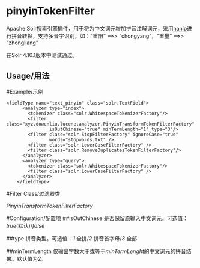 pinyinTokenFilter
=================

Apache Solr搜索引擎插件，用于将为中文词元增加拼音注解词元，采用[hanlp](https://github.com/hankcs/HanLP)进行拼音转换，支持多音字识别，如：“重阳” ==>> “chongyang”，“重量” ==>> “zhongliang”

在Solr 4.10.1版本中测试通过。

Usage/用法
-----------------

#Example/示例  

    <fieldType name="text_pinyin" class="solr.TextField">
          <analyzer type="index">
            <tokenizer class="solr.WhitespaceTokenizerFactory"/>
            <filter class="xyz.dowenliu.lucene.analyzer.PinyinTransformTokenFilterFactory"
                    isOutChinese="true" minTermLength="1" type="3"/>
            <filter class="solr.StopFilterFactory" ignoreCase="true"
                    words="stopwords.txt" />
            <filter class="solr.LowerCaseFilterFactory" />
            <filter class="solr.RemoveDuplicatesTokenFilterFactory"/>
          </analyzer>
          <analyzer type="query">
            <tokenizer class="solr.WhitespaceTokenizerFactory"/>
            <filter class="solr.LowerCaseFilterFactory" />
          </analyzer>
        </fieldType>

#Filter Class/过滤器类

*PinyinTransformTokenFilterFactory*

#Configuration/配置项
##isOutChinese
是否保留原输入中文词元。可选值：*true*(默认)/*false*

##type
拼音类型。可选值：*1* 全拼/*2* 拼音首字母/*3* 全部

##minTermLength
仅输出字数大于或等于*minTermLenght*的中文词元的拼音结果。默认值为2。